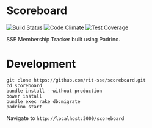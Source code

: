 # Scoreboard
[![Build Status](https://travis-ci.org/rit-sse/scoreboard.svg)](https://travis-ci.org/rit-sse/scoreboard)
[![Code Climate](https://codeclimate.com/github/rit-sse/scoreboard/badges/gpa.svg)](https://codeclimate.com/github/rit-sse/scoreboard)
[![Test Coverage](https://codeclimate.com/github/rit-sse/scoreboard/badges/coverage.svg)](https://codeclimate.com/github/rit-sse/scoreboard)

SSE Membership Tracker built using Padrino.

# Development

```
git clone https://github.com/rit-sse/scoreboard.git
cd scoreboard
bundle install --without production
bower install
bundle exec rake db:migrate
padrino start
```
Navigate to `http://localhost:3000/scoreboard`
